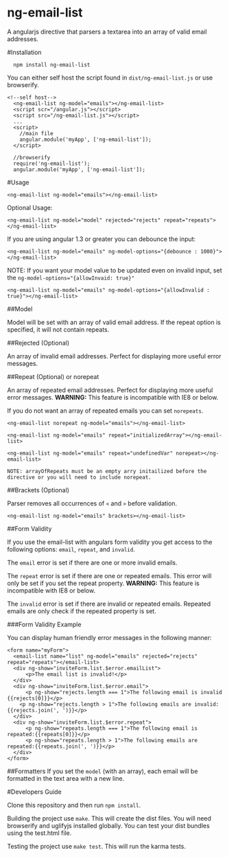 ng-email-list
=============

A angularjs directive that parsers a textarea into an array of valid email addresses.

#Installation

```
  npm install ng-email-list
```

You can either self host the script found in `dist/ng-email-list.js` or use browserify.

```
<!--self host-->
  <ng-email-list ng-model="emails"></ng-email-list>
  <script scr="/angular.js"></script>
  <script src="/ng-email-list.js"></script>
  ...
  <script>
    //main file
    angular.module('myApp', ['ng-email-list']);
  </script>
```

```
  //browserify
  require('ng-email-list');
  angular.module('myApp', ['ng-email-list']);
```

#Usage

    <ng-email-list ng-model="emails"></ng-email-list>

Optional Usage:

    <ng-email-list ng-model="model" rejected="rejects" repeat="repeats"></ng-email-list>

If you are using angular 1.3 or greater you can debounce the input:

    <ng-email-list ng-model="emails" ng-model-options="{debounce : 1000}"></ng-email-list>

NOTE: If you want your model value to be updated even on invalid input, set the
`ng-model-options="{allowInvaid: true}"`

    <ng-email-list ng-model="emails" ng-model-options="{allowInvalid : true}"></ng-email-list>

##Model

Model will be set with an array of valid email address. If the repeat option is specified, it will not contain repeats. 

##Rejected (Optional)

An array of invalid email addresses. Perfect for displaying more useful error messages.

##Repeat (Optional) or norepeat

An array of repeated email addresses. Perfect for displaying more useful error messages. **WARNING:** This feature is incompatible with IE8 or below.

If you do not want an array of repeated emails you can set `norepeats`.

```
<ng-email-list norepeat ng-model="emails"></ng-email-list>

<ng-email-list ng-model="emails" repeat="initializedArray"></ng-email-list>

<ng-email-list ng-model="emails" repeat="undefinedVar" norepeat></ng-email-list>

NOTE: arrayOfRepeats must be an empty arry initailized before the directive or you will need to include norepeat.
```

##Brackets (Optional)

Parser removes all occurrences of `<` and `>` before validation.

```
<ng-email-list ng-model="emails" brackets></ng-email-list>
```

##Form Validity

If you use the email-list with angulars form validity you get access to the following options: `email`, `repeat`, and `invalid`.

The `email` error is set if there are one or more invalid emails.

The `repeat` error is set if there are one or repeated emails. This error will only be set if you set the repeat property. **WARNING:** This feature is incompatible with IE8 or below.

The `invalid` error is set if there are invalid or repeated emails. Repeated emails are only check if the repeated property is set.

###Form Validity Example

You can display human friendly error messages in the following manner:

```
<form name="myForm">
  <email-list name="list" ng-model="emails" rejected="rejects" repeat="repeats"></email-list>
  <div ng-show="inviteForm.list.$error.emailList">
      <p>The email list is invalid!</p>
  </div>
  <div ng-show="inviteForm.list.$error.email">
      <p ng-show="rejects.length === 1">The following email is invalid {{rejects[0]}}</p>
    <p ng-show="rejects.length > 1">The following emails are invalid: {{rejects.join(', ')}}</p>
  </div>
  <div ng-show="inviteForm.list.$error.repeat">
      <p ng-show="repeats.length === 1">The following email is repeated:{{repeats[0]}}</p>
      <p ng-show="repeats.length > 1">The following emails are repeated:{{repeats.join(', ')}}</p>
  </div>
</form>
```

##Formatters
If you set the `model` (with an array), each email will be formatted in the text
area with a new line.

#Developers Guide

Clone this repository and then run `npm install`.

Building the project use `make`. This will create the dist files. You will need
browserify and uglifyjs installed globally. You can test your dist bundles using
the test.html file.

Testing the project use `make test`. This will run the karma tests.
